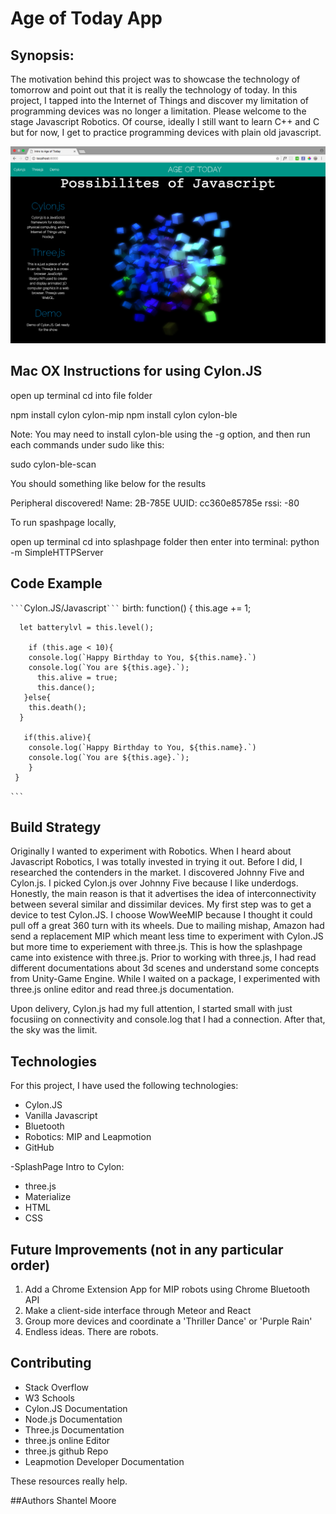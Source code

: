 #  Age of Today App


## Synopsis:
The motivation behind this project was to showcase the technology of tomorrow and point out that it
 is really the technology of today. In this project, I tapped into the Internet of Things and discover my
 limitation of programming devices was no longer a limitation. Please welcome to the stage Javascript Robotics. 
 Of course, ideally I still want to learn C++ and C but for now, I get to practice programming devices with plain old javascript. 


![Screenshot of SplashPage](./splash_page_preview.png "Picture of SplashPage")


## Mac OX Instructions for using Cylon.JS
open up terminal
cd into file folder

npm install cylon cylon-mip
npm install cylon cylon-ble

Note: You may need to install cylon-ble using the -g option, and then run 
each commands under sudo like this:

sudo cylon-ble-scan

You should something like below for the results

Peripheral discovered!
  Name: 2B-785E
  UUID: cc360e85785e
  rssi: -80


To run spashpage locally,

open up terminal
cd into splashpage folder
then enter into terminal:
  python -m SimpleHTTPServer


## Code Example
```` ``` ````Cylon.JS/Javascript```` ``` ````
  birth: function() {
      this.age += 1;

      let batterylvl = this.level();

        if (this.age < 10){
        console.log(`Happy Birthday to You, ${this.name}.`)
        console.log(`You are ${this.age}.`);
          this.alive = true;
          this.dance();
       }else{
        this.death();
      }

       if(this.alive){
        console.log(`Happy Birthday to You, ${this.name}.`)
        console.log(`You are ${this.age}.`);
        }
     }
  ```` ``` ````

## Build Strategy
Originally I wanted to experiment with Robotics. When I heard about Javascript Robotics, I was totally invested in trying it out.
Before I did, I researched the contenders in the market. I discovered Johnny Five and Cylon.js. I picked Cylon.js over Johnny Five 
because I like underdogs.  Honestly, the main reason is that it advertises the idea of interconnectivity between several similar 
and dissimilar devices. My first step was to get a device to test Cylon.JS.  I choose WowWeeMIP because I thought it could pull off
a great 360 turn with its wheels. Due to mailing mishap, Amazon had send a replacement MIP which meant less time to experiment with Cylon.JS
but more time to experiement with three.js. This is how the splashpage came into existence with three.js. Prior to working with three.js, I had read
different documentations about 3d scenes and understand some concepts from Unity-Game Engine. While I waited on a package, I experimented 
with three.js online editor and read three.js documentation. 

Upon delivery, Cylon.js had my full attention, I started small with just focusiing on connectivity and console.log that I had a connection.
After that, the sky was the limit. 


## Technologies

For this project, I have used the following technologies:

* Cylon.JS
* Vanilla Javascript
* Bluetooth
* Robotics: MIP and Leapmotion
* GitHub

-SplashPage Intro to Cylon: 
* three.js
* Materialize
* HTML
* CSS


## Future Improvements (not in any particular order)

1. Add a Chrome Extension App for MIP robots using Chrome Bluetooth API
2. Make a client-side interface through Meteor and React
3. Group more devices and coordinate a 'Thriller Dance' or 'Purple Rain'
4. Endless ideas. There are robots.



## Contributing
* Stack Overflow 
* W3 Schools
* Cylon.JS Documentation
* Node.js Documentation
* Three.js Documentation 
* three.js online Editor
* three.js github Repo
* Leapmotion Developer Documentation

These resources really help. 

##Authors
Shantel Moore
